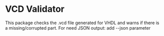 # VCD Validator

This package checks the .vcd file generated for VHDL and warns if there is a missing/corrupted part.
For need JSON output: add --json parameter
